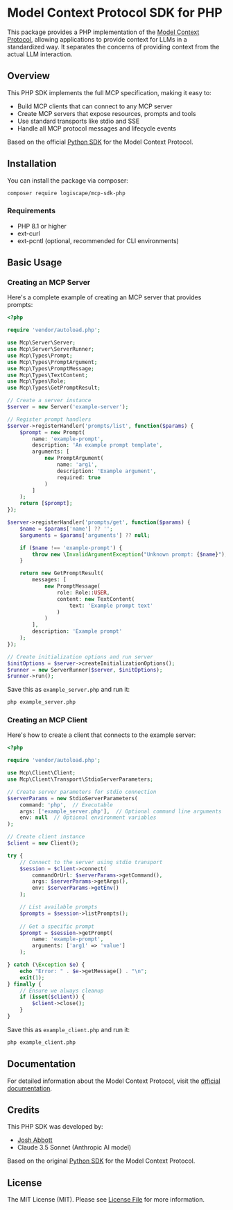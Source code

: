 # Model Context Protocol SDK for PHP

This package provides a PHP implementation of the [Model Context Protocol](https://modelcontextprotocol.io), allowing applications to provide context for LLMs in a standardized way. It separates the concerns of providing context from the actual LLM interaction.

## Overview

This PHP SDK implements the full MCP specification, making it easy to:
* Build MCP clients that can connect to any MCP server
* Create MCP servers that expose resources, prompts and tools
* Use standard transports like stdio and SSE
* Handle all MCP protocol messages and lifecycle events

Based on the official [Python SDK](https://github.com/modelcontextprotocol/python-sdk) for the Model Context Protocol.

## Installation

You can install the package via composer:

```bash
composer require logiscape/mcp-sdk-php
```

### Requirements
* PHP 8.1 or higher
* ext-curl
* ext-pcntl (optional, recommended for CLI environments)

## Basic Usage

### Creating an MCP Server

Here's a complete example of creating an MCP server that provides prompts:

```php
<?php

require 'vendor/autoload.php';

use Mcp\Server\Server;
use Mcp\Server\ServerRunner;
use Mcp\Types\Prompt;
use Mcp\Types\PromptArgument;
use Mcp\Types\PromptMessage;
use Mcp\Types\TextContent;
use Mcp\Types\Role;
use Mcp\Types\GetPromptResult;

// Create a server instance
$server = new Server('example-server');

// Register prompt handlers
$server->registerHandler('prompts/list', function($params) {
    $prompt = new Prompt(
        name: 'example-prompt',
        description: 'An example prompt template',
        arguments: [
            new PromptArgument(
                name: 'arg1',
                description: 'Example argument',
                required: true
            )
        ]
    );
    return [$prompt];
});

$server->registerHandler('prompts/get', function($params) {
    $name = $params['name'] ?? '';
    $arguments = $params['arguments'] ?? null;

    if ($name !== 'example-prompt') {
        throw new \InvalidArgumentException("Unknown prompt: {$name}");
    }

    return new GetPromptResult(
        messages: [
            new PromptMessage(
                role: Role::USER,
                content: new TextContent(
                    text: 'Example prompt text'
                )
            )
        ],
        description: 'Example prompt'
    );
});

// Create initialization options and run server
$initOptions = $server->createInitializationOptions();
$runner = new ServerRunner($server, $initOptions);
$runner->run();
```

Save this as `example_server.php` and run it:
```bash
php example_server.php
```

### Creating an MCP Client

Here's how to create a client that connects to the example server:

```php
<?php

require 'vendor/autoload.php';

use Mcp\Client\Client;
use Mcp\Client\Transport\StdioServerParameters;

// Create server parameters for stdio connection
$serverParams = new StdioServerParameters(
    command: 'php',  // Executable
    args: ['example_server.php'],  // Optional command line arguments
    env: null  // Optional environment variables
);

// Create client instance
$client = new Client();

try {
    // Connect to the server using stdio transport
    $session = $client->connect(
        commandOrUrl: $serverParams->getCommand(),
        args: $serverParams->getArgs(),
        env: $serverParams->getEnv()
    );

    // List available prompts
    $prompts = $session->listPrompts();
    
    // Get a specific prompt
    $prompt = $session->getPrompt(
        name: 'example-prompt',
        arguments: ['arg1' => 'value']
    );

} catch (\Exception $e) {
    echo "Error: " . $e->getMessage() . "\n";
    exit(1);
} finally {
    // Ensure we always cleanup
    if (isset($client)) {
        $client->close();
    }
}
```

Save this as `example_client.php` and run it:
```bash
php example_client.php
```

## Documentation

For detailed information about the Model Context Protocol, visit the [official documentation](https://modelcontextprotocol.io).

## Credits

This PHP SDK was developed by:
- [Josh Abbott](https://joshabbott.com)
- Claude 3.5 Sonnet (Anthropic AI model)

Based on the original [Python SDK](https://github.com/modelcontextprotocol/python-sdk) for the Model Context Protocol.

## License

The MIT License (MIT). Please see [License File](LICENSE) for more information.
